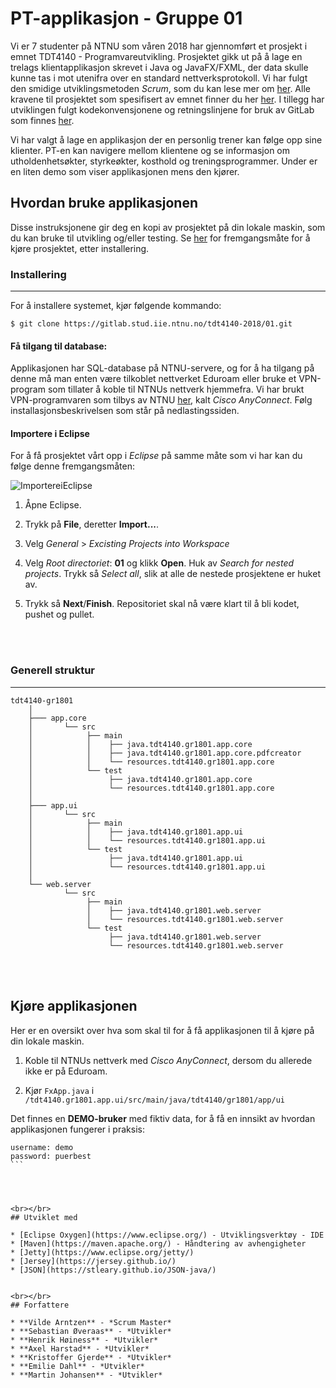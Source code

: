# PT-applikasjon - Gruppe 01
Vi er 7 studenter på NTNU som våren 2018 har gjennomført et prosjekt i emnet TDT4140 - Programvareutvikling. Prosjektet gikk ut på å lage en trelags klientapplikasjon skrevet i Java og JavaFX/FXML, der data skulle kunne tas i mot utenifra over en standard nettverksprotokoll.
Vi har fulgt den smidige utviklingsmetoden *Scrum*, som du kan lese mer om [her](http://www.mountaingoatsoftware.com/agile/scrum).
Alle kravene til prosjektet som spesifisert av emnet finner du her [her](https://gitlab.stud.iie.ntnu.no/tdt4140-2018/01/wikis/Home/Prosjektkrav).
I tillegg har utviklingen fulgt kodekonvensjonene og retningslinjene for bruk av GitLab som finnes [her](https://gitlab.stud.iie.ntnu.no/tdt4140-2018/01/wikis/Home/Kodekonvensjoner%20og%20retningslinjer%20i%20gitlab).

Vi har valgt å lage en applikasjon der en personlig trener kan følge opp sine klienter. PT-en kan navigere mellom klientene og se informasjon om utholdenhetsøkter, styrkeøkter, kosthold og treningsprogrammer. Under er en liten demo som viser applikasjonen mens den kjører.
## Hvordan bruke applikasjonen

Disse instruksjonene gir deg en kopi av prosjektet på din lokale maskin, som du kan bruke til utvikling og/eller testing. Se [her](#start) for fremgangsmåte for å kjøre prosjektet, etter installering.



### Installering
---

For å installere systemet, kjør følgende kommando:

```
$ git clone https://gitlab.stud.iie.ntnu.no/tdt4140-2018/01.git
```

#### Få tilgang til database:

Applikasjonen har SQL-database på NTNU-servere, og for å ha tilgang på denne må man enten være tilkoblet nettverket Eduroam eller bruke et VPN-program som tillater å koble til NTNUs nettverk hjemmefra.
Vi har brukt VPN-programvaren som tilbys av NTNU [her](https://software.ntnu.no/ntnu/vpn), kalt *Cisco AnyConnect*. Følg installasjonsbeskrivelsen som står på nedlastingssiden.


#### Importere i Eclipse
For å få prosjektet vårt opp i *Eclipse* på samme måte som vi har kan du følge denne fremgangsmåten:

![ImportereiEclipse](https://i.imgur.com/UIlAxUa.png)

1. Åpne Eclipse. 

2. Trykk på **File**, deretter **Import...**.


3. Velg *General* > *Excisting Projects into Workspace*

	
4. Velg *Root directoriet*: **01** og klikk **Open**. Huk av *Search for nested projects*. Trykk så *Select all*, slik at alle de nestede prosjektene er huket av. 


5. Trykk så **Next**/**Finish**. Repositoriet skal nå være klart til å bli kodet, pushet og pullet.


<br></br>

### Generell struktur
---
	
```
tdt4140-gr1801
	│
	├─── app.core
	│   	└── src
	│   	     ├── main
	│   	     │    ├── java.tdt4140.gr1801.app.core
	│   	     │    ├── java.tdt4140.gr1801.app.core.pdfcreator
	│   	     │    └── resources.tdt4140.gr1801.app.core
	│   	     └── test
	│   	          ├── java.tdt4140.gr1801.app.core
	│   	          └── resources.tdt4140.gr1801.app.core
	│        
	├─── app.ui
	│   	└── src
	│   	     ├── main
	│   	     │    ├── java.tdt4140.gr1801.app.ui
	│   	     │    └── resources.tdt4140.gr1801.app.ui
	│   	     └── test
	│   	          ├── java.tdt4140.gr1801.app.ui
	│   	          └── resources.tdt4140.gr1801.app.ui
	│             
	└── web.server
	    	└── src
	    	     ├── main
	    	     │    ├── java.tdt4140.gr1801.web.server
	    	     │    └── resources.tdt4140.gr1801.web.server
	    	     └── test
	    	          ├── java.tdt4140.gr1801.web.server
	    	          └── resources.tdt4140.gr1801.web.server
```
<br></br>
<a name="start"></a>
## Kjøre applikasjonen

Her er en oversikt over hva som skal til for å få applikasjonen til å kjøre på din lokale maskin.

1. Koble til NTNUs nettverk med *Cisco AnyConnect*, dersom du allerede ikke er på Eduroam.

2. Kjør `FxApp.java` i `/tdt4140.gr1801.app.ui/src/main/java/tdt4140/gr1801/app/ui`




Det finnes en **DEMO-bruker** med fiktiv data, for å få en innsikt av hvordan applikasjonen fungerer i praksis:

````
username: demo
password: puerbest
```




<br></br>
## Utviklet med

* [Eclipse Oxygen](https://www.eclipse.org/) - Utviklingsverktøy - IDE
* [Maven](https://maven.apache.org/) - Håndtering av avhengigheter
* [Jetty](https://www.eclipse.org/jetty/)
* [Jersey](https://jersey.github.io/)
* [JSON](https://stleary.github.io/JSON-java/)


<br></br>
## Forfattere

* **Vilde Arntzen** - *Scrum Master*
* **Sebastian Øveraas** - *Utvikler*
* **Henrik Høiness** - *Utvikler*
* **Axel Harstad** - *Utvikler*
* **Kristoffer Gjerde** - *Utvikler*
* **Emilie Dahl** - *Utvikler*
* **Martin Johansen** - *Utvikler*

